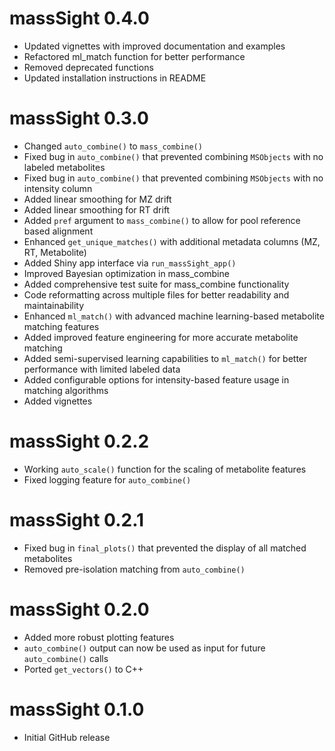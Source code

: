 # massSight 0.4.0

* Updated vignettes with improved documentation and examples
* Refactored ml_match function for better performance
* Removed deprecated functions
* Updated installation instructions in README

# massSight 0.3.0

* Changed `auto_combine()` to `mass_combine()`
* Fixed bug in `auto_combine()` that prevented combining `MSObjects` with no labeled metabolites
* Fixed bug in `auto_combine()` that prevented combining `MSObjects` with no intensity column
* Added linear smoothing for MZ drift
* Added linear smoothing for RT drift
* Added `pref` argument to `mass_combine()` to allow for pool reference based alignment
* Enhanced `get_unique_matches()` with additional metadata columns (MZ, RT, Metabolite)
* Added Shiny app interface via `run_massSight_app()`
* Improved Bayesian optimization in mass_combine
* Added comprehensive test suite for mass_combine functionality
* Code reformatting across multiple files for better readability and maintainability
* Enhanced `ml_match()` with advanced machine learning-based metabolite matching features
* Added improved feature engineering for more accurate metabolite matching
* Added semi-supervised learning capabilities to `ml_match()` for better performance with limited labeled data
* Added configurable options for intensity-based feature usage in matching algorithms
* Added vignettes

# massSight 0.2.2

* Working `auto_scale()` function for the scaling of metabolite features
* Fixed logging feature for `auto_combine()`

# massSight 0.2.1

* Fixed bug in `final_plots()` that prevented the display of all matched metabolites
* Removed pre-isolation matching from `auto_combine()`

# massSight 0.2.0

* Added more robust plotting features
* `auto_combine()` output can now be used as input for future `auto_combine()` calls
* Ported `get_vectors()` to C++

# massSight 0.1.0

* Initial GitHub release
